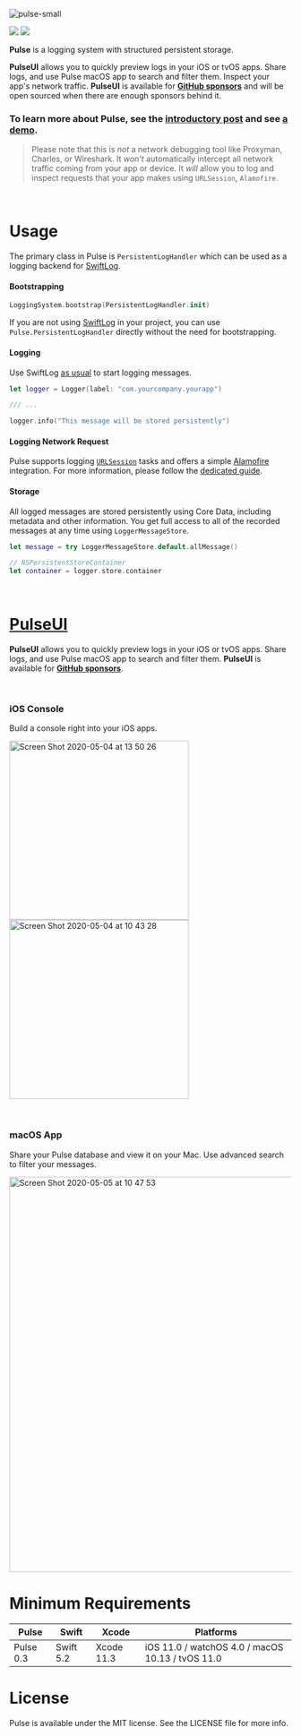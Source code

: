 ![pulse-small](https://user-images.githubusercontent.com/1567433/106982746-a6d5fe80-6732-11eb-8202-796d8e62db13.png)

<p align="left">
<img src="https://img.shields.io/badge/platforms-iOS%2C%20macOS%2C%20watchOS%2C%20tvOS-lightgrey.svg">
<img src="https://github.com/kean/Pulse/workflows/CI/badge.svg">
</p>

**Pulse** is a logging system with structured persistent storage.

**PulseUI** allows you to quickly preview logs in your iOS or tvOS apps. Share logs, and use Pulse macOS app to search and filter them. Inspect your app's network traffic. **PulseUI** is available for [**GitHub sponsors**](https://github.com/sponsors/kean) and will be open sourced when there are enough sponsors behind it.

### To learn more about Pulse, see the [introductory post](https://kean.blog/post/pulse) and see [a demo](https://www.youtube.com/watch?v=17oQ9MF8Pq8).

> Please note that this is *not* a network debugging tool like Proxyman, Charles, or Wireshark. It *won't* automatically intercept all network traffic coming from your app or device. It *will* allow you to log and inspect requests that your app makes using `URLSession`, `Alamofire`.

<br/>

# Usage

The primary class in Pulse is `PersistentLogHandler` which can be used as a logging backend for [SwiftLog](https://github.com/apple/swift-log).

#### Bootstrapping

```swift
LoggingSystem.bootstrap(PersistentLogHandler.init)
```

If you are not using [SwiftLog](https://github.com/apple/swift-log) in your project, you can use `Pulse.PersistentLogHandler` directly without the need for bootstrapping.

#### Logging

Use SwiftLog [as usual](https://github.com/apple/swift-log#lets-log) to start logging messages.

```swift
let logger = Logger(label: "com.yourcompany.yourapp")

/// ...

logger.info("This message will be stored persistently")
```

#### Logging Network Request

Pulse supports logging [`URLSession`](https://developer.apple.com/documentation/foundation/urlsession) tasks and offers a simple [Alamofire](https://github.com/Alamofire/Alamofire) integration. For more information, please follow the [dedicated guide](https://github.com/kean/Pulse/blob/0.6.0/Docs/Logging.md).  

#### Storage

All logged messages are stored persistently using Core Data, including metadata and other information. You get full access to all of the recorded messages at any time using `LoggerMessageStore`.

```swift
let message = try LoggerMessageStore.default.allMessage()

// NSPersistentStoreContainer
let container = logger.store.container
```

<br/>

# [PulseUI](https://github.com/kean/PulseUI)

**PulseUI** allows you to quickly preview logs in your iOS or tvOS apps. Share logs, and use Pulse macOS app to search and filter them. **PulseUI** is available for [**GitHub sponsors**](https://github.com/sponsors/kean).

<br/>

### iOS Console

Build a console right into your iOS apps.

<img width="320" alt="Screen Shot 2020-05-04 at 13 50 26" src="https://user-images.githubusercontent.com/1567433/106993151-19050e00-6748-11eb-8135-cfd505f9625d.png"> <img width="320" alt="Screen Shot 2020-05-04 at 10 43 28" src="https://user-images.githubusercontent.com/1567433/106415190-703f7180-641c-11eb-8f0a-2cc2ec189f79.png">

<br/>

### macOS App

Share your Pulse database and view it on your Mac. Use advanced search to filter your messages.

<img width="706" alt="Screen Shot 2020-05-05 at 10 47 53" src="https://user-images.githubusercontent.com/1567433/106982302-d0daf100-6731-11eb-83f7-8e483c65745d.png">


# Minimum Requirements

| Pulse          | Swift           | Xcode           | Platforms                                         |
|---------------|-----------------|-----------------|---------------------------------------------------|
| Pulse 0.3      | Swift 5.2       | Xcode 11.3      | iOS 11.0 / watchOS 4.0 / macOS 10.13 / tvOS 11.0  |

# License

Pulse is available under the MIT license. See the LICENSE file for more info.

